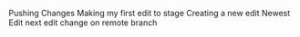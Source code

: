 Pushing Changes
Making my first edit to stage
Creating a new edit
Newest Edit
next edit
change on remote branch